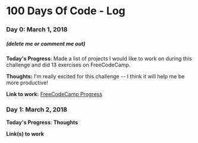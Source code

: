 # 100 Days Of Code - Log

### Day 0: March 1, 2018
##### (delete me or comment me out)

**Today's Progress**: Made a list of projects I would like to work on during this challenge and did 13 exercises on FreeCodeCamp.

**Thoughts:** I'm really excited for this challenge -- I think it will help me be more productive!

**Link to work:** [FreeCodeCamp Progress](https://www.freecodecamp.org/wandathebrave)

### Day 1: March 2, 2018

**Today's Progress**: 
**Thoughts** 

**Link(s) to work**

